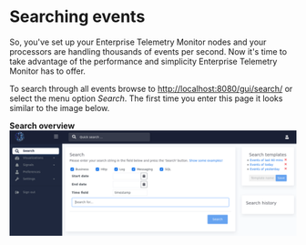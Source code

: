 # Searching events
So, you've set up your Enterprise Telemetry Monitor nodes and your processors are handling thousands of events per second. Now it's time to take advantage of the performance and simplicity Enterprise Telemetry Monitor has to offer.

To search through all events browse to <http://localhost:8080/gui/search/> or select the menu option *Search*. The first time you enter this page it looks similar to the image below.

**Search overview**
!["Search overview"](../assets/images/etm-search-overview.png)